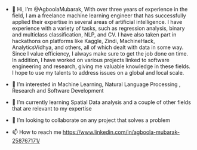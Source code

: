 - 👋 Hi, I’m @AgboolaMubarak, With over three years of experience in the field, I am a freelance machine learning engineer that has successfully applied their expertise in several areas of artificial intelligence. I have experience with a variety of tasks, such as regression analysis, binary and multiclass classification, NLP, and CV. I have also taken part in hackathons on platforms like Kaggle, Zindi, MachineHack, AnalyticsVidhya, and others, all of which dealt with data in some way. Since I value efficiency, I always make sure to get the job done on time. In addition, I have worked on various projects linked to software engineering and research, giving me valuable knowledge in these fields. I hope to use my talents to address issues on a global and local scale.

- 👀 I’m interested in Machine Learning, Natural Language Processing , Research and Software Development
- 🌱 I’m currently learning Spatial Data analysis and a couple of other fields that are relevant to my expertise
- 💞️ I’m looking to collaborate on any project that solves a problem
- 📫 How to reach me https://www.linkedin.com/in/agboola-mubarak-258767171/

<!---
AgboolaMubarak/AgboolaMubarak is a ✨ special ✨ repository because its `README.md` (this file) appears on your GitHub profile.
You can click the Preview link to take a look at your changes.
--->
